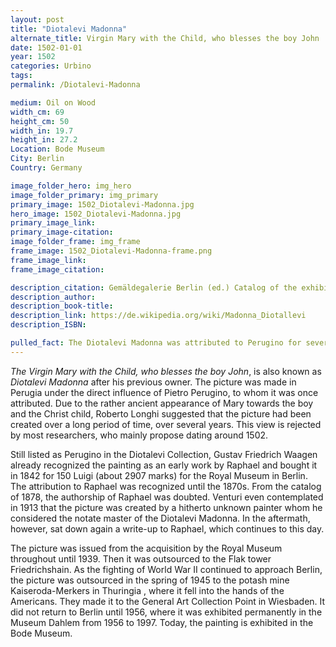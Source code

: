 ```yaml
---
layout: post
title: "Diotalevi Madonna"
alternate_title: Virgin Mary with the Child, who blesses the boy John
date: 1502-01-01
year: 1502
categories: Urbino
tags:
permalink: /Diotalevi-Madonna

medium: Oil on Wood
width_cm: 69
height_cm: 50
width_in: 19.7
height_in: 27.2
Location: Bode Museum
City: Berlin
Country: Germany

image_folder_hero: img_hero
image_folder_primary: img_primary
primary_image: 1502_Diotalevi-Madonna.jpg
hero_image: 1502_Diotalevi-Madonna.jpg
primary_image_link:
primary_image-citation:
image_folder_frame: img_frame
frame_image: 1502_Diotalevi-Madonna-frame.png
frame_image_link:
frame_image_citation:

description_citation: Gemäldegalerie Berlin (ed.) Catalog of the exhibited paintings of the 13th - 18th centuries. Gemäldegalerie Staatliche Museen Prussian Cultural Heritage, Berlin-Dahlem 1975.
description_author:
description_book-title:
description_link: https://de.wikipedia.org/wiki/Madonna_Diotallevi
description_ISBN:

pulled_fact: The Diotalevi Madonna was attributed to Perugino for several centuries.
---
```


_The Virgin Mary with the Child, who blesses the boy John_, is also known as _Diotalevi Madonna_ after his previous owner. The picture was made in Perugia under the direct influence of Pietro Perugino, to whom it was once attributed. Due to the rather ancient appearance of Mary towards the boy and the Christ child, Roberto Longhi suggested that the picture had been created over a long period of time, over several years. This view is rejected by most researchers, who mainly propose dating around 1502.

Still listed as Perugino in the Diotalevi Collection, Gustav Friedrich Waagen already recognized the painting as an early work by Raphael and bought it in 1842 for 150 Luigi (about 2907 marks) for the Royal Museum in Berlin. The attribution to Raphael was recognized until the 1870s. From the catalog of 1878, the authorship of Raphael was doubted. Venturi even contemplated in 1913 that the picture was created by a hitherto unknown painter whom he considered the notate master of the Diotalevi Madonna. In the aftermath, however, sat down again a write-up to Raphael, which continues to this day.

The picture was issued from the acquisition by the Royal Museum throughout until 1939. Then it was outsourced to the Flak tower Friedrichshain. As the fighting of World War II continued to approach Berlin, the picture was outsourced in the spring of 1945 to the potash mine Kaiseroda-Merkers in Thuringia , where it fell into the hands of the Americans. They made it to the General Art Collection Point in Wiesbaden. It did not return to Berlin until 1956, where it was exhibited permanently in the Museum Dahlem from 1956 to 1997. Today, the painting is exhibited in the Bode Museum.
